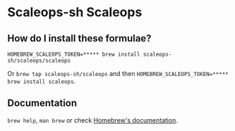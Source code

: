 # Scaleops-sh Scaleops

## How do I install these formulae?

`HOMEBREW_SCALEOPS_TOKEN=***** brew install scaleops-sh/scaleops/scaleops`

Or `brew tap scaleops-sh/scaleops` and then `HOMEBREW_SCALEOPS_TOKEN=***** brew install scaleops`.

## Documentation

`brew help`, `man brew` or check [Homebrew's documentation](https://docs.brew.sh).
